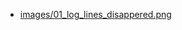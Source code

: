 - [images/01_log_lines_disappered.png](https://kazurayam.github.io/HowToWriteSLF4JLogsIntoFile/images/01_log_lines_disappeared.png)

